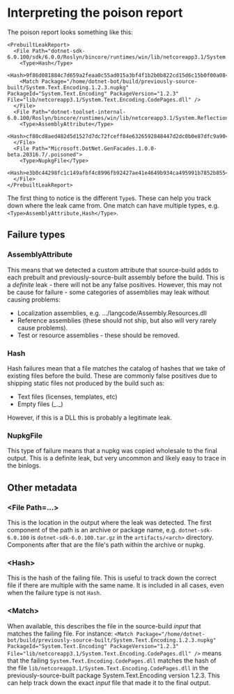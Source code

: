 # Interpreting the poison report

The poison report looks something like this:

```
<PrebuiltLeakReport>
  <File Path="dotnet-sdk-6.0.100/sdk/6.0.0/Roslyn/bincore/runtimes/win/lib/netcoreapp3.1/System.Text.Encoding.CodePages.dll">
    <Type>Hash</Type>
    <Hash>9f86d081884c7d659a2feaa0c55ad015a3bf4f1b2b0b822cd15d6c15b0f00a08</Hash>
    <Match Package="/home/dotnet-bot/build/previously-source-built/System.Text.Encoding.1.2.3.nupkg" PackageId="System.Text.Encoding" PackageVersion="1.2.3" File="lib/netcoreapp3.1/System.Text.Encoding.CodePages.dll" />
  </File>
  <File Path="dotnet-toolset-internal-6.0.100/Roslyn/bincore/runtimes/win/lib/netcoreapp3.1/System.Reflection.Metadata.dll">
    <Type>AssemblyAttribute</Type>
    <Hash>cf80cd8aed482d5d1527d7dc72fceff84e6326592848447d2dc0b0e87dfc9a90</Hash>
  </File>
  <File Path="Microsoft.DotNet.GenFacades.1.0.0-beta.20316.7/.poisoned">
    <Type>NupkgFile</Type>
    <Hash>e3b0c44298fc1c149afbf4c8996fb92427ae41e4649b934ca495991b7852b855</Hash>
  </File>
</PrebuiltLeakReport>
```

The first thing to notice is the different `Type`s.  These can help you track down where the leak came from.  One match can have multiple types, e.g. `<Type>AssemblyAttribute,Hash</Type>`.

## Failure types

### AssemblyAttribute

This means that we detected a custom attribute that source-build adds to each prebuilt and previously-source-built assembly before the build.  This is a *definite* leak - there will not be any false positives.  However, this may not be cause for failure - some categories of assemblies may leak without causing problems:

- Localization assemblies, e.g. .../langcode/Assembly.Resources.dll
- Reference assemblies (these should not ship, but also will very rarely cause problems).
- Test or resource assemblies - these should be removed.

### Hash

Hash failures mean that a file matches the catalog of hashes that we take of existing files before the build.  These are commonly false positives due to shipping static files not produced by the build such as:

- Text files (licenses, templates, etc)
- Empty files (\_.\_)

However, if this is a DLL this is probably a legitimate leak.

### NupkgFile

This type of failure means that a nupkg was copied wholesale to the final output.  This is a definite leak, but very uncommon and likely easy to trace in the binlogs.

## Other metadata

### \<File Path=...\>

This is the location in the output where the leak was detected.  The first component of the path is an archive or package name, e.g. `dotnet-sdk-6.0.100` is `dotnet-sdk-6.0.100.tar.gz` in the `artifacts/<arch>` directory.  Components after that are the file's path within the archive or nupkg.

### \<Hash\>

This is the hash of the failing file.  This is useful to track down the correct file if there are multiple with the same name.  It is included in all cases, even when the failure type is not `Hash`.

### \<Match\>

When available, this describes the file in the source-build *input* that matches the failing file.  For instance:
`<Match Package="/home/dotnet-bot/build/previously-source-built/System.Text.Encoding.1.2.3.nupkg" PackageId="System.Text.Encoding" PackageVersion="1.2.3" File="lib/netcoreapp3.1/System.Text.Encoding.CodePages.dll" />`
means that the failing `System.Text.Encoding.CodePages.dll` matches the hash of the file `lib/netcoreapp3.1/System.Text.Encoding.CodePages.dll` in the previously-source-built package System.Text.Encoding version 1.2.3.  This can help track down the exact *input* file that made it to the final output.
